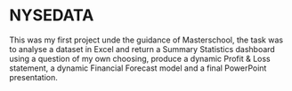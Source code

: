 # NYSEDATA
This was my first project unde the guidance of Masterschool, the task was to analyse a dataset in Excel and return a Summary Statistics dashboard using a question of my own choosing, produce a dynamic Profit &amp; Loss statement, a dynamic Financial Forecast model and a final PowerPoint presentation.
